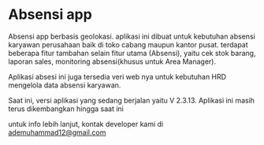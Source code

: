 # Absensi app

Absensi app berbasis geolokasi. 
aplikasi ini dibuat untuk kebutuhan absensi karyawan perusahaan baik di toko cabang maupun kantor pusat. terdapat beberapa fitur tambahan selain fitur utama (Absensi), yaitu cek stok barang, laporan sales, monitoring absensi(khusus untuk Area Manager).

Aplikasi absesi ini juga tersedia veri web nya untuk kebutuhan HRD mengelola data absensi karyawan.

Saat ini, versi aplikasi yang sedang berjalan yaitu V 2.3.13. Aplikasi ini masih terus dikembangkan hingga saat ini

untuk info lebih lanjut, kontak developer kami di
ademuhammad12@gmail.com
